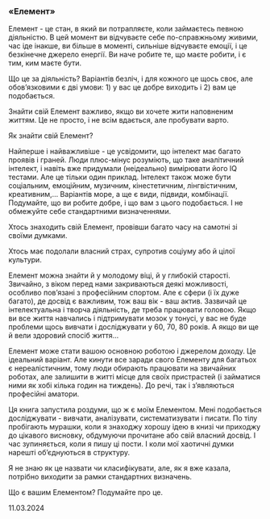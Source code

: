 ### «Елемент»

Елемент - це стан, в який ви потрапляєте, коли займаєтесь певною діяльністю. В цей момент ви відчуваєте себе по-справжньому живими, час іде інакше, ви більше в моменті, сильніше відчуваєте емоції, і це безкінечне джерело енергії. Ви наче робите те, що маєте робити, і є тим, ким маєте бути.

Що це за діяльність? Варіантів безліч, і для кожного це щось своє, але обовʼязковими є дві умови: 1) у вас це добре виходить і 2) вам це подобається.

Знайти свій Елемент важливо, якщо ви хочете жити наповненим життям. Це не просто, і не всім вдається, але пробувати варто.

Як знайти свій Елемент?

Найперше і найважливіше - це усвідомити, що інтелект має багато проявів і граней. Люди плюс-мінус розуміють, що таке аналітичний інтелект, і навіть вже придумали (неідеально) вимірювати його IQ тестами. Але це тільки один приклад. Інтелект також може бути соціальним, емоційним, музичним, кінестетичним, лінгвістичним, креативним,… Варіантів море, а ще є види, підвиди, комбінації. Подумайте, що ви робите добре, і що вам з цього подобається. І не обмежуйте себе стандартними визначеннями.

Хтось знаходить свій Елемент, провівши багато часу на самотні зі своїми думками.

Хтось має подолали власний страх, супротив соціуму або й цілої культури.

Елемент можна знайти й у молодому віці, й у глибокій старості. Звичайно, з віком перед нами закриваються деякі можливості, особливо повʼязані з професійним спортом. Але є сфери (і їх дуже багато), де досвід є важливим, тож ваш вік - ваш актив. Зазвичай це інтелектуальна і творча діяльність, де треба працювати головою. Якщо ви все життя навчались і підтримувати мозок у тонусі, у вас не буде проблеми щось вивчати і досліджувати у 60, 70, 80 років. А якщо ви ще й вели здоровий спосіб життя…

Елемент може стати вашою основною роботою і джерелом доходу. Це ідеальний варіант. Але кинути все заради свого Елементу для багатьох є нереалістичним, тому люди обирають працювати на звичайних роботах, але залишити в житті місце для своїх пристрастей (і займатися ними як хобі кілька годин на тиждень). До речі, так і зʼявляються професійні аматори.

Ця книга запустила роздуми, що ж є моїм Елементом. Мені подобається досліджувати - вивчати, аналізувати, систематизувати і писати. По тілу пробігають мурашки, коли я знаходжу хорошу ідею в книзі чи приходжу до цікавого висновку, обдумуючи прочитане або свій власний досвід. І час зупиняється, коли я пишу ці пости. І коли мої хаотичні думки нарешті обʼєднуються в структуру.

Я не знаю як це назвати чи класифікувати, але, як я вже казала,  потрібно виходити за рамки стандартних визначень.

Що є вашим Елементом? Подумайте про це.

11.03.2024
